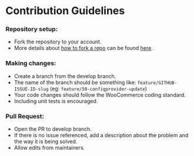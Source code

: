 # Contribution Guidelines

### Repository setup:
- Fork the repository to your account.
- More details about [how to fork a repo](https://docs.github.com/en/github/getting-started-with-github/fork-a-repo) can be found [here](https://docs.github.com/en/github/getting-started-with-github/fork-a-repo).

### Making changes:
- Create a branch from the develop branch.
- The name of the branch should be something like: `feature/GITHUB-ISSUE-ID-slug` (eg: `feature/50-configprovider-update`)
- Your code changes should follow the WooCommerce coding standard.
- Including unit tests is encouraged.

### Pull Request:
- Open the PR to develop branch.
- If there is no issue referenced, add a description about the problem and the way it is being solved.
- Allow edits from maintainers.